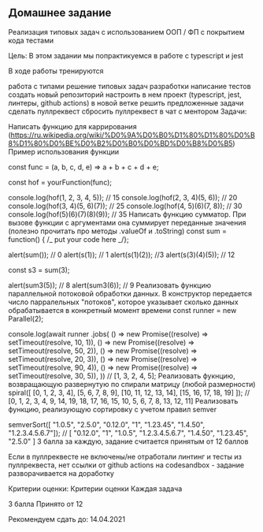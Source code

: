 ## Домашнее задание

Реализация типовых задач с использованием OOП / ФП с покрытием кода тестами

Цель:
В этом задании мы попрактикуемся в работе с typescript и jest

В ходе работы тренируются

работа с типами
решение типовых задач разработки
написание тестов
создать новый репозиторий
настроить в нем проект (typescript, jest, линтеры, github actions)
в новой ветке решить предложенные задачи
сделать пуллреквест
сбросить пуллреквест в чат с ментором
Задачи:

Написать функцию для каррирования (https://ru.wikipedia.org/wiki/%D0%9A%D0%B0%D1%80%D1%80%D0%B8%D1%80%D0%BE%D0%B2%D0%B0%D0%BD%D0%B8%D0%B5)
Пример использования функции

const func = (a, b, c, d, e) => a + b + c + d + e;

const hof = yourFunction(func);

console.log(hof(1, 2, 3, 4, 5)); // 15
console.log(hof(2, 3, 4)(5, 6)); // 20
console.log(hof(3, 4)(5, 6)(7)); // 25
console.log(hof(4, 5)(6)(7, 8)); // 30
console.log(hof(5)(6)(7)(8)(9)); // 35
Написать функцию сумматор. При вызове функции с аргументами она суммирует переданные значения (полезно прочитать про методы .valueOf и .toString)
const sum = function() { /_ put your code here _/};

alert(sum()); // 0
alert(s(1)); // 1
alert(s(1)(2)); //3
alert(s(3)(4)(5)); // 12

const s3 = sum(3);

alert(sum3(5)); // 8
alert(sum3(6)); // 9
Реализовать функцию параллельной потоковой обработки данных. В конструктор передается число парралельных "потоков", которое указывает сколько данных обрабатывается в конкретный момент времени
const runner = new Parallel(2);

console.log(await runner
.jobs(
() => new Promise((resolve) => setTimeout(resolve, 10, 1)),
() => new Promise((resolve) => setTimeout(resolve, 50, 2)),
() => new Promise((resolve) => setTimeout(resolve, 20, 3)),
() => new Promise((resolve) => setTimeout(resolve, 90, 4)),
() => new Promise((resolve) => setTimeout(resolve, 30, 5)),
)) // [1, 3, 2, 4, 5];
Реализовать фукнцию, возвращающую развернутую по спирали матрицу (любой размерности)
spiral([
[0, 1, 2, 3, 4],
[5, 6, 7, 8, 9],
[10, 11, 12, 13, 14],
[15, 16, 17, 18, 19]
]); // [0, 1, 2, 3, 4, 9, 14, 19, 18, 17, 16, 15, 10, 5, 6, 7, 8, 13, 12, 11]
Реализовать функцию, реализующую сортировку с учетом правил semver

semverSort([ "1.0.5", "2.5.0", "0.12.0", "1", "1.23.45", "1.4.50", "1.2.3.4.5.6.7"]); // [ "0.12.0", "1", "1.0.5", "1.2.3.4.5.6.7", "1.4.50", "1.23.45", "2.5.0" ]
3 балла за каждую, задание считается принятым от 12 баллов

Если в пуллреквесте не включены/не отработали линтинг и тесты из пуллреквеста, нет ссылки от github actions на codesandbox - задание разворачивается на доработку

Критерии оценки:
Критерии оценки Каждая задача

3 балла
Принято от 12

Рекомендуем сдать до: 14.04.2021
